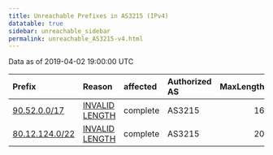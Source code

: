 ```yaml
---
title: Unreachable Prefixes in AS3215 (IPv4)
datatable: true
sidebar: unreachable_sidebar
permalink: unreachable_AS3215-v4.html
---
```


Data as of 2019-04-02 19:00:00 UTC


<div class="datatable-begin"></div>

| Prefix                                                 | Reason                                                                                                  | affected   | Authorized AS   |   MaxLength | Anchor                                         |   unreachable /24s |
|:-------------------------------------------------------|:--------------------------------------------------------------------------------------------------------|:-----------|:----------------|------------:|:-----------------------------------------------|-------------------:|
| [90.52.0.0/17](https://stat.ripe.net/90.52.0.0/17)     | [INVALID LENGTH](https://rpki-validator.ripe.net/announcement-preview?asn=AS3215&prefix=90.52.0.0/17)   | complete   | AS3215          |          16 | [RIPE](unreachable_RIPE_NCC_RPKI_Root-v4.html) |                128 |
| [80.12.124.0/22](https://stat.ripe.net/80.12.124.0/22) | [INVALID LENGTH](https://rpki-validator.ripe.net/announcement-preview?asn=AS3215&prefix=80.12.124.0/22) | complete   | AS3215          |          20 | [RIPE](unreachable_RIPE_NCC_RPKI_Root-v4.html) |                  4 |

<div class="datatable-end"></div>